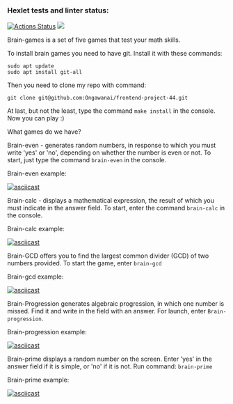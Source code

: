 ### Hexlet tests and linter status:

[![Actions Status](https://github.com/Ongawanai/frontend-project-44/workflows/hexlet-check/badge.svg)](https://github.com/Ongawanai/frontend-project-44/actions)
<a href="https://codeclimate.com/github/Ongawanai/frontend-project-44/maintainability"><img src="https://api.codeclimate.com/v1/badges/4fa482ce98f90d2ad2bb/maintainability" /></a>

Brain-games is a set of five games that test your math skills.

To install brain games you need to have git. Install it with these commands:

```
sudo apt update
sudo apt install git-all
```

Then you need to clone my repo with command:

`git clone git@github.com:Ongawanai/frontend-project-44.git`

At last, but not the least, type the command `make install` in the console. Now you can play :)

What games do we have?

Brain-even - generates random numbers, in response to which you must write 'yes' or 'no', depending on whether the number is even or not. To start, just type the command `brain-even` in the console.

Brain-even example:

[![asciicast](https://asciinema.org/a/541764.svg)](https://asciinema.org/a/541764)

Brain-calc - displays a mathematical expression, the result of which you must indicate in the answer field. To start, enter the command `brain-calc` in the console.

Brain-calc example:

[![asciicast](https://asciinema.org/a/541765.svg)](https://asciinema.org/a/541765)

Brain-GCD offers you to find the largest common divider (GCD) of two numbers provided. To start the game, enter `brain-gcd`

Brain-gcd example:

[![asciicast](https://asciinema.org/a/541763.svg)](https://asciinema.org/a/541763)

Brain-Progression generates algebraic progression, in which one number is missed. Find it and write in the field with an answer. For launch, enter `Brain-progression`.

Brain-progression example:

[![asciicast](https://asciinema.org/a/542650.svg)](https://asciinema.org/a/542650)

Brain-prime displays a random number on the screen. Enter 'yes' in the answer field if it is simple, or 'no' if it is not. Run command: `brain-prime`

Brain-prime example:

[![asciicast](https://asciinema.org/a/542649.svg)](https://asciinema.org/a/542649)
